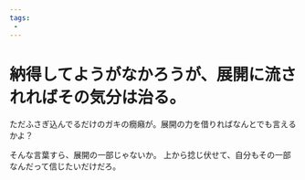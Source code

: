 ```yaml
---
tags:
 -
---
```


# 納得してようがなかろうが、展開に流されればその気分は治る。
ただふさぎ込んでるだけのガキの癇癪が。展開の力を借りればなんとでも言えるかよ？

そんな言葉すら、展開の一部じゃないか。
上から捻じ伏せて、自分もその一部なんだって信じたいだけだろ。
